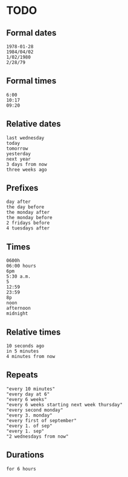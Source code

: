 # TODO

## Formal dates

```
1978-01-28
1984/04/02
1/02/1980
2/28/79
```

## Formal times

```
6:00
10:17
09:20
```

## Relative dates

```
last wednesday
today
tomorrow
yesterday
next year
3 days from now
three weeks ago
```

## Prefixes

```
day after
the day before
the monday after
the monday before
2 fridays before
4 tuesdays after
```

## Times

```
0600h
06:00 hours
6pm
5:30 a.m.
5
12:59
23:59
8p
noon
afternoon
midnight
```

## Relative times ##

```
10 seconds ago
in 5 minutes
4 minutes from now
```

## Repeats

```
"every 10 minutes"
"every day at 6"
"every 6 weeks"
"every 6 weeks starting next week thursday"
"every second monday"
"every 3. monday"
"every first of september"
"every 1. of sep"
"every 1. sep"
"2 wednesdays from now"
```

## Durations

```
for 6 hours
```
